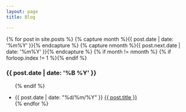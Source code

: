 ```yaml
---
layout: page
title: Blog

---
```

{% for post in site.posts %}
  {% capture month %}{{ post.date | date: '%m%Y' }}{% endcapture %}
  {% capture nmonth %}{{ post.next.date | date: '%m%Y' }}{% endcapture %}
    {% if month != nmonth %}
      {% if forloop.index != 1 %}</ul>{% endif %}
      <h3 class="sub-header"> {{ post.date | date: '%B %Y' }} </h3><ul>
    {% endif %}
  <li><span class="time"> {{ post.date | date: "%d/%m/%Y" }} </span><a href="{{ post.url }}">{{ post.title }}</a></li>
{% endfor %}
  
